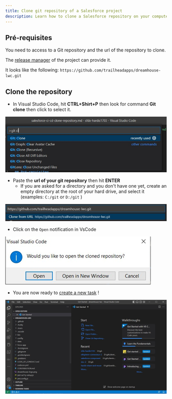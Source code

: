 ```yaml
---
title: Clone git repository of a Salesforce project
description: Learn how to clone a Salesforce repository on your computer
---
```

<!-- markdownlint-disable MD013 -->

## Pré-requisites

You need to access to a Git repository and the url of the repository to clone.

The [release manager](salesforce-ci-cd-use.md#release-manager-guide) of the project can provide it.

It looks like the following: `https://github.com/trailheadapps/dreamhouse-lwc.git`

## Clone the repository

- In Visual Studio Code, hit **CTRL+Shirt+P** then look for command **Git clone** then click to select it.

![Git clone 1](assets/images/git-clone-1.jpg)

- Paste the **url of your git repository** then hit **ENTER**
  - If you are asked for a directory and you don't have one yet, create an empty directory at the root of your hard drive, and select it (examples: `C:/git` or `D:/git` )

![Git clone 2](assets/images/git-clone-2.jpg)

- Click on the `Open` notification in VsCode

![Git clone 3](assets/images/git-clone-3.jpg)

- You are now ready to [create a new task](salesforce-ci-cd-create-new-task.md) !

![Git clone 4](assets/images/git-clone-4.jpg)
